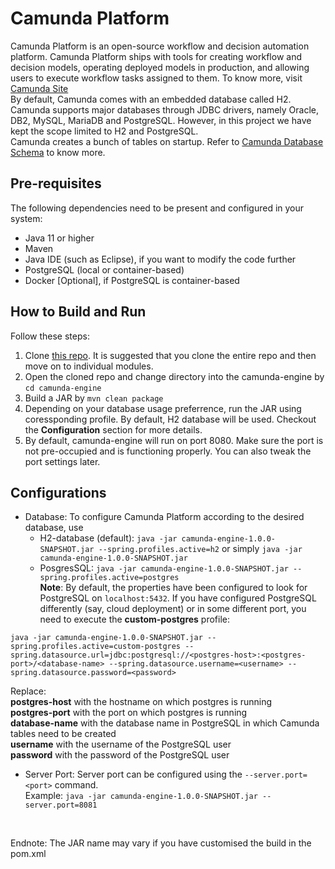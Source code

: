 # Camunda Platform
Camunda Platform is an open-source workflow and decision automation platform. Camunda Platform ships with tools for creating workflow and decision models, operating deployed models in production, and allowing users to execute workflow tasks assigned to them. To know more, visit [Camunda Site](https://camunda.com/)
<br />
By default, Camunda comes with an embedded database called H2. Camunda supports major databases through JDBC drivers, namely Oracle, DB2, MySQL, MariaDB and PostgreSQL. However, in this project we have kept the scope limited to H2 and PostgreSQL.<br />
Camunda creates a bunch of tables on startup. Refer to [Camunda Database Schema](https://docs.camunda.org/manual/7.16/user-guide/process-engine/database/database-schema/) to know more.

## Pre-requisites
The following dependencies need to be present and configured in your system:
* Java 11 or higher
* Maven
* Java IDE (such as Eclipse), if you want to modify the code further
* PostgreSQL (local or container-based)
* Docker [Optional], if PostgreSQL is container-based

## How to Build and Run
Follow these steps:
1. Clone [this repo](https://github.com/darkhorse1998/Camunda.git). It is suggested that you clone the entire repo and then move on to individual modules.
2. Open the cloned repo and change directory into the camunda-engine by ```cd camunda-engine```
3. Build a JAR by ```mvn clean package```
4. Depending on your database usage preferrence, run the JAR using coressponding profile. By default, H2 database will be used. Checkout the **Configuration** section for more details.
5. By default, camunda-engine will run on port 8080. Make sure the port is not pre-occupied and is functioning properly. You can also tweak the port settings later.

## Configurations
* Database: To configure Camunda Platform according to the desired database, use
    * H2-database (default): ```java -jar camunda-engine-1.0.0-SNAPSHOT.jar --spring.profiles.active=h2``` or simply ```java -jar camunda-engine-1.0.0-SNAPSHOT.jar```
    * PosgresSQL: ```java -jar camunda-engine-1.0.0-SNAPSHOT.jar --spring.profiles.active=postgres```<br />
**Note**: By default, the properties have been configured to look for PostgreSQL on ```localhost:5432```. If you have configured PostgreSQL differently (say, cloud deployment) or in some different port, you need to execute the **custom-postgres** profile:<br />
```
java -jar camunda-engine-1.0.0-SNAPSHOT.jar --spring.profiles.active=custom-postgres --spring.datasource.url=jdbc:postgresql://<postgres-host>:<postgres-port>/<database-name> --spring.datasource.username=<username> --spring.datasource.password=<password>
```
Replace:<br />
**postgres-host** with the hostname on which postgres is running<br />
**postgres-port** with the port on which postgres is running<br />
**database-name** with the database name in PostgreSQL in which Camunda tables need to be created<br />
**username** with the username of the PostgreSQL user<br />
**password** with the password of the PostgreSQL user

* Server Port: Server port can be configured using the ```--server.port=<port>``` command.<br />
Example: ```java -jar camunda-engine-1.0.0-SNAPSHOT.jar --server.port=8081```
<br />

Endnote: The JAR name may vary if you have customised the build in the pom.xml
